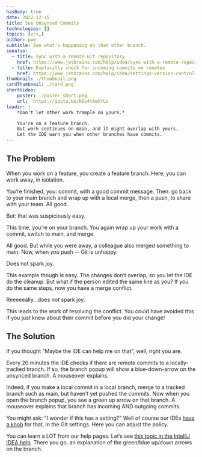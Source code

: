 ```yaml
---
hasBody: true
date: 2022-12-15
title: See Unsynced Commits
technologies: []
topics: [vcs,]
author: pwe
subtitle: See what's happening on that other branch.
seealso:
  - title: Sync with a remote Git repository
    href: https://www.jetbrains.com/help/idea/sync-with-a-remote-repository.html
  - title: Explicitly check for incoming commits on remotes
    href: https://www.jetbrains.com/help/idea/settings-version-control-git.html#840e5ec0
thumbnail: ./thumbnail.png
cardThumbnail: ./card.png
shortVideo:
    poster: ./poster_short.png
    url:  https://youtu.be/K6v4tAmXfLs
leadin: |
    *Don't let other work trample on yours.*    

    You're on a feature branch.
    But work continues on main, and it might overlap with yours.
    Let the IDE warn you when other branches have commits. 
---
```

## The Problem

When you work on a feature, you create a feature branch. 
Here, you can work away, in isolation.

You’re finished, you: commit, with a good commit message. 
Then: go back to your main branch and wrap up with a local merge, then a push, to share with your team. 
All good.

But: that was suspiciously easy.

This time, you’re on your branch. 
You again wrap up your work with a commit, switch to main, and merge.

All good. 
But while you were away, a colleague also merged something to main.
Now, when *you* push -- Git is unhappy.

Does not spark joy.

This example though is easy. 
The changes don’t overlap, so you let the IDE do the cleanup.
But what if the person edited the same line as you? 
If you do the same steps, now you have a merge conflict.

Reeeeeally...does not spark joy.

This leads to the work of resolving the conflict. 
You could have avoided this if you just knew about their commit before you did your change!

## The Solution

If you thought “Maybe the IDE can help me on that”, well, right you are.

Every 20 minutes the IDE checks if there are remote commits to a locally-tracked branch. 
If so, the branch popup will show a blue-down-arrow on the unsynced branch. 
A mouseover explains.

Indeed, if you make a local commit in a local branch, merge to a tracked branch such as main, but haven’t yet pushed the commits.
Now when you open the branch popup, you see a green up arrow on that branch. 
A mouseover explains that branch has incoming AND outgoing commits.


You might ask: "I wonder if this has a setting?"
Well of course our IDEs [have a knob](https://www.jetbrains.com/help/idea/settings-version-control-git.html#840e5ec0) for that, in the Git settings. 
Here you can adjust the policy.

You can learn a LOT from our help pages. Let’s see [this topic in the IntelliJ IDEA help](https://www.jetbrains.com/help/idea/sync-with-a-remote-repository.html). 
There you go, an explanation of the green/blue up/down arrows on the branch.
